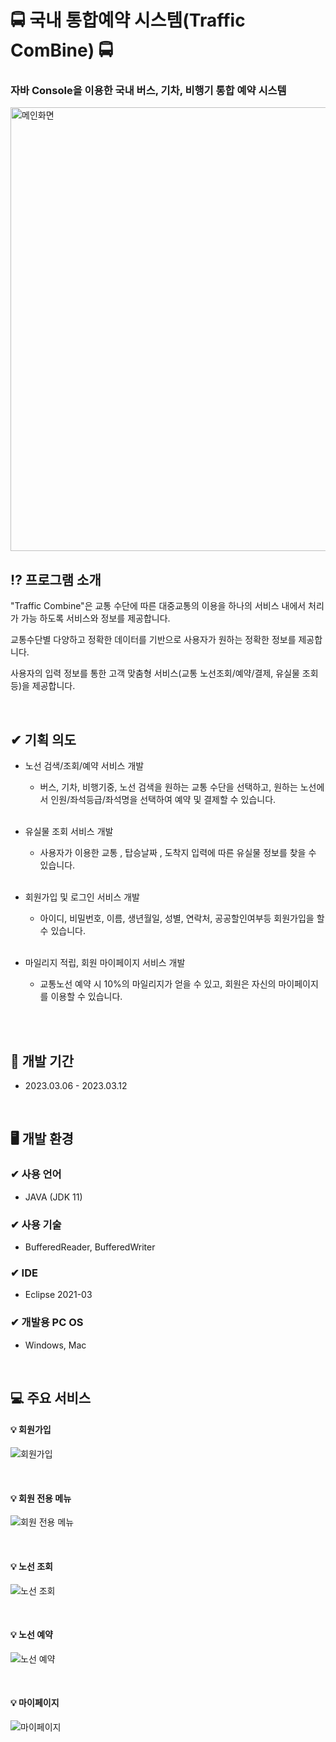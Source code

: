 # 🚍 국내 통합예약 시스템(Traffic ComBine) 🚍
### 자바 Console을 이용한 국내 버스, 기차, 비행기 통합 예약 시스템<br>
<img width="710" alt="메인화면" src="https://github.com/Maengmo/Traffic_Combine/assets/117720344/5d3339a4-2689-478f-8be4-54726581b61c">


<br> 

## ⁉ 프로그램 소개
  <p>"Traffic Combine"은 교통 수단에 따른 대중교통의 이용을 하나의 서비스 내에서 처리가 가능 하도록 서비스와 정보를 제공합니다.</p>
  <p>교통수단별 다양하고 정확한 데이터를 기반으로 사용자가 원하는 정확한 정보를 제공합니다.</p>
  <p>사용자의 입력 정보를 통한 고객 맞춤형 서비스(교통 노선조회/예약/결제, 유실물 조회 등)을 제공합니다.</p>
  
  <br>
  
## ✔ 기획 의도
- 노선 검색/조회/예약 서비스 개발
  - 버스, 기차, 비행기중, 노선 검색을 원하는 교통 수단을 선택하고, 원하는 노선에서 인원/좌석등급/좌석명을 선택하여 예약 및 결제할 수 있습니다.<br><br>

- 유실물 조회 서비스 개발
  - 사용자가 이용한 교통 , 탑승날짜 , 도착지 입력에 따른 유실물 정보를 찾을 수 있습니다.<br><br>

- 회원가입 및 로그인 서비스 개발
  - 아이디, 비밀번호, 이름, 생년월일, 성별, 연락처, 공공할인여부등 회원가입을 할 수 있습니다.<br><br>

- 마일리지 적립, 회원 마이페이지 서비스 개발
  - 교통노선 예약 시 10%의 마일리지가 얻을 수 있고, 회원은 자신의 마이페이지를 이용할 수 있습니다. <br><br>

<br>

## 📆 개발 기간
- 2023.03.06 - 2023.03.12

<br>

## 🖥 개발 환경
### ✔ 사용 언어
- JAVA (JDK 11)
### ✔ 사용 기술
- BufferedReader, BufferedWriter
### ✔ IDE
- Eclipse 2021-03
### ✔ 개발용 PC OS
- Windows, Mac

<br>

## 💻 주요 서비스
#### 💡 회원가입
![회원가입](https://github.com/Maengmo/Traffic_Combine/assets/117720344/fc9f89ad-7483-42ea-ba31-65acf054efe4)

<br>

#### 💡 회원 전용 메뉴
![회원 전용 메뉴](https://github.com/Maengmo/Traffic_Combine/assets/117720344/2e758817-45ee-4477-9a61-fb7e2e457c72)

<br>

#### 💡 노선 조회
![노선 조회](https://github.com/Maengmo/Traffic_Combine/assets/117720344/8b65fd7e-27ed-4763-ad22-cfc03a5967c5)

<br>

#### 💡 노선 예약
![노선 예약](https://github.com/Maengmo/Traffic_Combine/assets/117720344/a52a21e6-7f4d-41c2-917d-2b098a59a08d)

<br>

#### 💡 마이페이지
![마이페이지](https://github.com/Maengmo/Traffic_Combine/assets/117720344/8f129e57-c498-4f3a-959f-5675da9f3c84)

<br>



